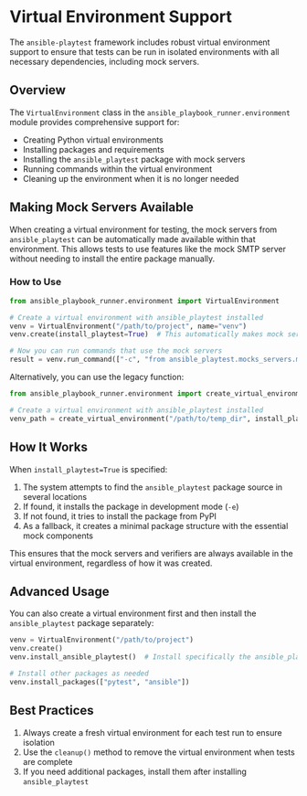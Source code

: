 # Virtual Environment Support

The `ansible-playtest` framework includes robust virtual environment support to ensure that tests can be run in isolated environments with all necessary dependencies, including mock servers.

## Overview

The `VirtualEnvironment` class in the `ansible_playbook_runner.environment` module provides comprehensive support for:

- Creating Python virtual environments
- Installing packages and requirements
- Installing the `ansible_playtest` package with mock servers
- Running commands within the virtual environment
- Cleaning up the environment when it is no longer needed

## Making Mock Servers Available

When creating a virtual environment for testing, the mock servers from `ansible_playtest` can be automatically made available within that environment. This allows tests to use features like the mock SMTP server without needing to install the entire package manually.

### How to Use

```python
from ansible_playbook_runner.environment import VirtualEnvironment

# Create a virtual environment with ansible_playtest installed
venv = VirtualEnvironment("/path/to/project", name="venv")
venv.create(install_playtest=True)  # This automatically makes mock servers available

# Now you can run commands that use the mock servers
result = venv.run_command(["-c", "from ansible_playtest.mocks_servers.mock_smtp_server import MockSMTPServer"])
```

Alternatively, you can use the legacy function:

```python
from ansible_playbook_runner.environment import create_virtual_environment

# Create a virtual environment with ansible_playtest installed
venv_path = create_virtual_environment("/path/to/temp_dir", install_playtest=True)
```

## How It Works

When `install_playtest=True` is specified:

1. The system attempts to find the `ansible_playtest` package source in several locations
2. If found, it installs the package in development mode (`-e`)
3. If not found, it tries to install the package from PyPI
4. As a fallback, it creates a minimal package structure with the essential mock components

This ensures that the mock servers and verifiers are always available in the virtual environment, regardless of how it was created.

## Advanced Usage

You can also create a virtual environment first and then install the `ansible_playtest` package separately:

```python
venv = VirtualEnvironment("/path/to/project")
venv.create()
venv.install_ansible_playtest()  # Install specifically the ansible_playtest package

# Install other packages as needed
venv.install_packages(["pytest", "ansible"])
```

## Best Practices

1. Always create a fresh virtual environment for each test run to ensure isolation
2. Use the `cleanup()` method to remove the virtual environment when tests are complete
3. If you need additional packages, install them after installing `ansible_playtest`
